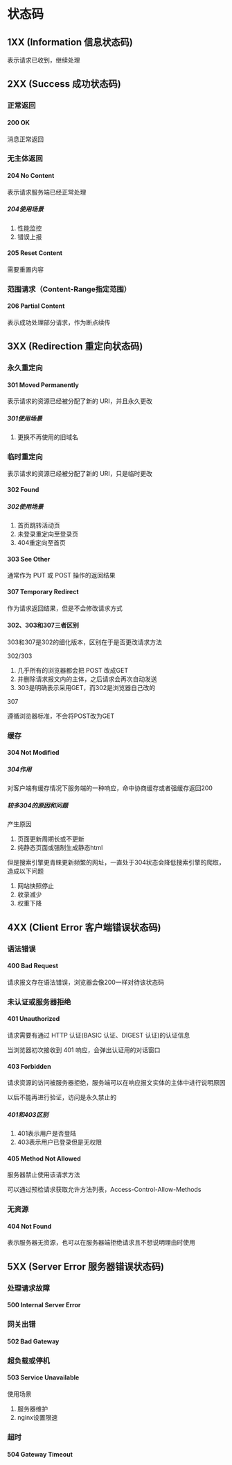 # 状态码

## 1XX (Information 信息状态码)

表示请求已收到，继续处理

## 2XX (Success 成功状态码)

### 正常返回

#### 200 OK 

消息正常返回

### 无主体返回

#### 204 No Content

表示请求服务端已经正常处理

##### 204使用场景 
1. 性能监控
2. 错误上报

#### 205 Reset Content

需要重置内容

### 范围请求（Content-Range指定范围）

#### 206 Partial Content

表示成功处理部分请求，作为断点续传

## 3XX (Redirection 重定向状态码)

### 永久重定向

#### 301 Moved Permanently

表示请求的资源已经被分配了新的 URI，并且永久更改

##### 301使用场景
1. 更换不再使用的旧域名

### 临时重定向

表示请求的资源已经被分配了新的 URI，只是临时更改

#### 302 Found

##### 302使用场景
1. 首页跳转活动页
2. 未登录重定向至登录页
3. 404重定向至首页

#### 303 See Other

通常作为 PUT 或 POST 操作的返回结果

#### 307 Temporary Redirect

作为请求返回结果，但是不会修改请求方式

#### 302、303和307三者区别

303和307是302的细化版本，区别在于是否更改请求方法

302/303
1. 几乎所有的浏览器都会把 POST 改成GET
2. 并删除请求报文内的主体，之后请求会再次自动发送
3. 303是明确表示采用GET，而302是浏览器自己改的

307

遵循浏览器标准，不会将POST改为GET

### 缓存

#### 304 Not Modified

##### 304作用

对客户端有缓存情况下服务端的一种响应，命中协商缓存或者强缓存返回200

##### 较多304的原因和问题

产生原因

1. 页面更新周期长或不更新
2. 纯静态页面或强制生成静态html

但是搜索引擎更青睐更新频繁的网址，一直处于304状态会降低搜索引擎的爬取，造成以下问题

1. 网站快照停止
2. 收录减少
3. 权重下降

## 4XX (Client Error 客户端错误状态码)

### 语法错误

#### 400 Bad Request

请求报文存在语法错误，浏览器会像200一样对待该状态码

### 未认证或服务器拒绝

#### 401 Unauthorized

请求需要有通过 HTTP 认证(BASIC 认证、DIGEST 认证)的认证信息

当浏览器初次接收到 401 响应，会弹出认证用的对话窗口

#### 403 Forbidden

请求资源的访问被服务器拒绝，服务端可以在响应报文实体的主体中进行说明原因

以后不能再进行验证，访问是永久禁止的

##### 401和403区别

1. 401表示用户是否登陆
2. 403表示用户已登录但是无权限

#### 405 Method Not Allowed

服务器禁止使用该请求方法

可以通过预检请求获取允许方法列表，Access-Control-Allow-Methods

### 无资源

#### 404 Not Found

表示服务器无资源，也可以在服务器端拒绝请求且不想说明理由时使用

## 5XX (Server Error 服务器错误状态码)

### 处理请求故障

#### 500 Internal Server Error

### 网关出错

#### 502 Bad Gateway

### 超负载或停机

#### 503 Service Unavailable

使用场景
1. 服务器维护
2. nginx设置限速

### 超时

#### 504 Gateway Timeout